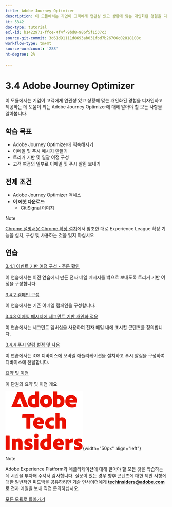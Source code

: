 ```yaml
---
title: Adobe Journey Optimizer
description: 이 모듈에서는 기업이 고객에게 연관성 있고 상황에 맞는 개인화된 경험을 디자인하고 제공하는 데 도움이 되는 Journey Optimizer에 대해 알아야 할 모든 사항을 알아봅니다.
kt: 5342
doc-type: tutorial
exl-id: b1422971-ffce-4f4f-9bd8-986f5f1537c3
source-git-commit: 3d61d91111d8693ab031fbd7b26706c02818108c
workflow-type: tm+mt
source-wordcount: '288'
ht-degree: 2%

---
```


# 3.4 Adobe Journey Optimizer

이 모듈에서는 기업이 고객에게 연관성 있고 상황에 맞는 개인화된 경험을 디자인하고 제공하는 데 도움이 되는 Adobe Journey Optimizer에 대해 알아야 할 모든 사항을 알아봅니다.

## 학습 목표

- Adobe Journey Optimizer에 익숙해지기
- 이메일 및 푸시 메시지 만들기
- 트리거 기반 및 일괄 여정 구성
- 고객 여정의 일부로 이메일 및 푸시 알림 보내기

## 전제 조건

- Adobe Journey Optimizer 액세스
- **이 에셋 다운로드**:
   - [CitiSignal 이미지](./../../../../assets/ajo/CitiSignal-images.zip)

>[!NOTE]
>
>[Chrome 설명서용 Chrome 확장 설치](../../../getting-started/gettingstarted/ex1.md)에서 참조한 대로 Experience League 확장 기능을 설치, 구성 및 사용하는 것을 잊지 마십시오

## 연습

[3.4.1 이벤트 기반 여정 구성 - 주문 확인](./ex1.md)

이 연습에서는 이전 연습에서 만든 전자 메일 메시지를 밖으로 보내도록 트리거 기반 여정을 구성합니다.

[3.4.2 캠페인 구성](./ex2.md)

이 연습에서는 기존 이메일 캠페인을 구성합니다.

[3.4.3 이메일 메시지에 세그먼트 기반 개인화 적용](./ex3.md)

이 연습에서는 세그먼트 멤버십을 사용하여 전자 메일 내에 표시할 콘텐츠를 정의합니다.

[3.4.4 푸시 알림 설정 및 사용](./ex4.md)

이 연습에서는 iOS 디바이스에 모바일 애플리케이션을 설치하고 푸시 알림을 구성하여 디바이스에 전달합니다.

[요약 및 이점](./summary.md)

이 단원의 요약 및 이점 개요

![기술 내부자](./../../../../assets/images/techinsiders.png){width="50px" align="left"}

>[!NOTE]
>
>Adobe Experience Platform과 애플리케이션에 대해 알아야 할 모든 것을 학습하는 데 시간을 투자해 주셔서 감사합니다. 질문이 있는 경우 향후 콘텐츠에 대한 제안 사항에 대한 일반적인 피드백을 공유하려면 기술 인사이더에게 **techinsiders@adobe.com**&#x200B;로 전자 메일을 보내 직접 문의하십시오.

[모든 모듈로 돌아가기](./../../../../overview.md)
